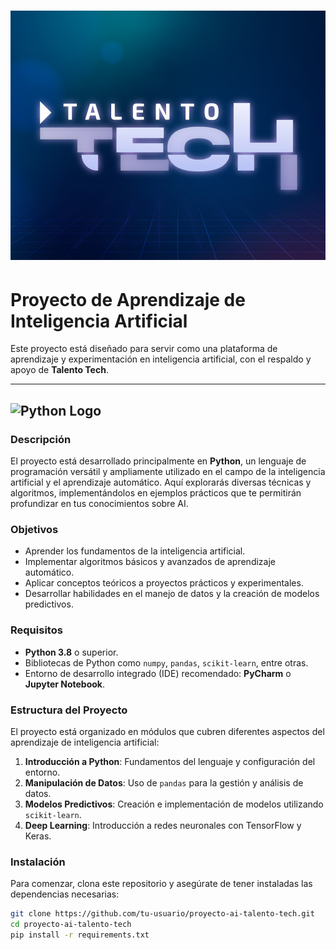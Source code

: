 # ![Talento Tech](images/alento-tech.jpg)  
# Proyecto de Aprendizaje de Inteligencia Artificial

Este proyecto está diseñado para servir como una plataforma de aprendizaje y experimentación en inteligencia artificial, con el respaldo y apoyo de **Talento Tech**.

---

## ![Python Logo](https://www.python.org/static/community_logos/python-logo-master-v3-TM.png)

### Descripción

El proyecto está desarrollado principalmente en **Python**, un lenguaje de programación versátil y ampliamente utilizado en el campo de la inteligencia artificial y el aprendizaje automático. Aquí explorarás diversas técnicas y algoritmos, implementándolos en ejemplos prácticos que te permitirán profundizar en tus conocimientos sobre AI.

### Objetivos

- Aprender los fundamentos de la inteligencia artificial.
- Implementar algoritmos básicos y avanzados de aprendizaje automático.
- Aplicar conceptos teóricos a proyectos prácticos y experimentales.
- Desarrollar habilidades en el manejo de datos y la creación de modelos predictivos.

### Requisitos

- **Python 3.8** o superior.
- Bibliotecas de Python como `numpy`, `pandas`, `scikit-learn`, entre otras.
- Entorno de desarrollo integrado (IDE) recomendado: **PyCharm** o **Jupyter Notebook**.

### Estructura del Proyecto

El proyecto está organizado en módulos que cubren diferentes aspectos del aprendizaje de inteligencia artificial:

1. **Introducción a Python**: Fundamentos del lenguaje y configuración del entorno.
2. **Manipulación de Datos**: Uso de `pandas` para la gestión y análisis de datos.
3. **Modelos Predictivos**: Creación e implementación de modelos utilizando `scikit-learn`.
4. **Deep Learning**: Introducción a redes neuronales con TensorFlow y Keras.

### Instalación

Para comenzar, clona este repositorio y asegúrate de tener instaladas las dependencias necesarias:

```bash
git clone https://github.com/tu-usuario/proyecto-ai-talento-tech.git
cd proyecto-ai-talento-tech
pip install -r requirements.txt
